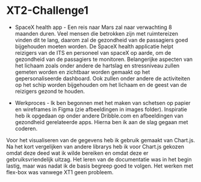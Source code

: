 # XT2-Challenge1

- SpaceX health app -
Een reis naar Mars zal naar verwachting 8 maanden duren. Veel mensen die betrokken zijn met ruimtereizen vinden dit te lang, daarom zal
de gezondheid van de passagiers goed bijgehouden moeten worden. De SpaceX health applicatie helpt reizigers van de ITS en personeel van 
spaceX op aarde, om de gezondheid van de passagiers te monitoren. Belangerijke aspecten van het lichaam zoals onder andere de hartslag en 
stressniveau zullen gemeten worden en zichtbaar worden gemaakt op het gepersonaliseerde dashboard. Ook zullen onder andere de activiteiten 
op het schip worden bijgehouden om het lichaam en de geest van de reizigers gezond te houden.



- Werkproces -
Ik ben begonnen met het maken van schetsen op papier en wireframes in Figma (zie afbeeldingen in images folder). Inspiratie heb ik 
opgedaan op onder andere Dribble.com en afbeeldingen van gezondheid gerelateerde apps. Hierna ben ik aan de slag gegaan met coderen.

Voor het visualiseren van de gegevens heb ik gebruik gemaakt van Chart.js. Na het kort vergelijken van andere librarys heb ik voor Chart.js
gekozen omdat deze deed wat ik wilde bereiken en omdat deze er gebruiksvriendelijk uitzag. Het leren van de documentatie was in het begin lastig, 
maar was nadat ik de basis begreep goed te volgen. Het werken met flex-box was vanwege XT1 geen probleem.
